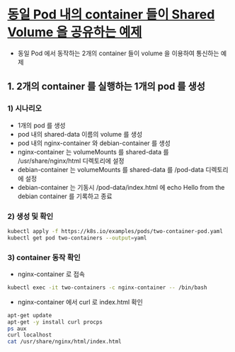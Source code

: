 # [동일 Pod 내의 container 들이 Shared Volume 을 공유하는 예제](https://kubernetes.io/docs/tasks/access-application-cluster/communicate-containers-same-pod-shared-volume/)

- 동일 Pod 에서 동작하는 2개의 container 들이 volume 을 이용하여 통신하는 예제

## 1. 2개의 container 를 실행하는 1개의 pod 를 생성

### 1) 시나리오

- 1개의 pod 를 생성
- pod 내의 shared-data 이름의 volume 를 생성
- pod 내의 nginx-container 와 debian-container 를 생성
- nginx-container 는 volumeMounts 를 shared-data 를 /usr/share/nginx/html 디렉토리에 설정
- debian-container 는 volumeMounts 를 shared-data 를 /pod-data 디렉토리에 설정
- debian-container 는 기동시 /pod-data/index.html 에 echo Hello from the debian container 를 기록하고 종료

### 2) 생성 및 확인

```sh
kubectl apply -f https://k8s.io/examples/pods/two-container-pod.yaml
kubectl get pod two-containers --output=yaml
```

### 3) container 동작 확인

- nginx-container 로 접속

```sh
kubectl exec -it two-containers -c nginx-container -- /bin/bash
```

- nginx-container 에서 curl 로 index.html 확인

```sh
apt-get update
apt-get -y install curl procps
ps aux
curl localhost
cat /usr/share/nginx/html/index.html
```
